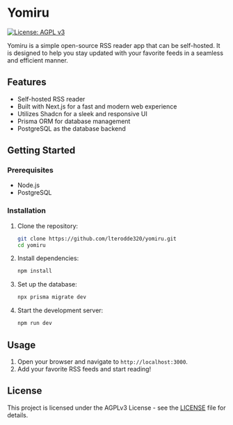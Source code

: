 # Yomiru

[![License: AGPL v3](https://img.shields.io/badge/License-AGPL_v3-blue.svg)](https://www.gnu.org/licenses/agpl-3.0)

Yomiru is a simple open-source RSS reader app that can be self-hosted. It is designed to help you stay updated with your favorite feeds in a seamless and efficient manner.

## Features

- Self-hosted RSS reader
- Built with Next.js for a fast and modern web experience
- Utilizes Shadcn for a sleek and responsive UI
- Prisma ORM for database management
- PostgreSQL as the database backend

## Getting Started

### Prerequisites

- Node.js
- PostgreSQL

### Installation

1. Clone the repository:
    ```bash
    git clone https://github.com/lterodde320/yomiru.git
    cd yomiru
    ```

2. Install dependencies:
    ```bash
    npm install
    ```

3. Set up the database:
    ```bash
    npx prisma migrate dev
    ```

4. Start the development server:
    ```bash
    npm run dev
    ```

## Usage

1. Open your browser and navigate to `http://localhost:3000`.
2. Add your favorite RSS feeds and start reading!

## License

This project is licensed under the AGPLv3 License - see the [LICENSE](https://www.gnu.org/licenses/agpl-3.0) file for details.